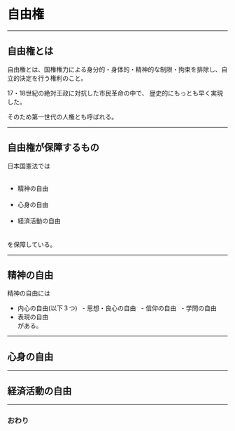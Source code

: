 # <span style="color: Black; ">自由権</span>

---
## 自由権とは

自由権とは、国権権力による身分的・身体的・精神的な制限・拘束を排除し、自立的決定を行う権利のこと。

17・18世紀の絶対王政に対抗した市民革命の中で、 歴史的にもっとも早く実現した。

そのため第一世代の人権とも呼ばれる。

---
## 自由権が保障するもの

日本国憲法では  
   <ul>
   <li>精神の自由</li>
   <li>心身の自由</li>
   <li>経済活動の自由</li>　
   </ul>  
   を保障している。
   
---
## 精神の自由

精神の自由には 
- 内心の自由(以下３つ)
   - 思想・良心の自由
   - 信仰の自由
   - 学問の自由  
- 表現の自由  
がある。

---
## 心身の自由





---
## 経済活動の自由







---
### おわり
